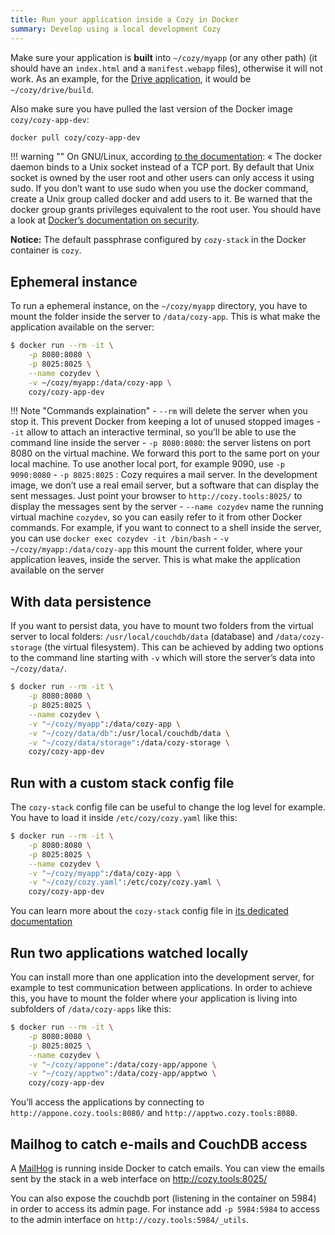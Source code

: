 ```yaml
---
title: Run your application inside a Cozy in Docker
summary: Develop using a local development Cozy
---
```


Make sure your application is **built** into `~/cozy/myapp` (or any other path) (it should have an `index.html` and a `manifest.webapp` files), otherwise it will not work. As an example, for the [Drive application](https://github.com/cozy/cozy-drive/), it would be `~/cozy/drive/build`.

Also make sure you have pulled the last version of the Docker image `cozy/cozy-app-dev`:

```sh
docker pull cozy/cozy-app-dev
```

!!! warning ""
    On GNU/Linux, according [to the documentation](https://docs.docker.com/engine/installation/linux/linux-postinstall/): « The docker daemon binds to a Unix socket instead of a TCP port. By default that Unix socket is owned by the user root and other users can only access it using sudo. If you don’t want to use sudo when you use the docker command, create a Unix group called docker and add users to it. Be warned that the docker group grants privileges equivalent to the root user. You should have a look at [Docker’s documentation on security](https://docs.docker.com/engine/security/security/).

__Notice:__ The default passphrase configured by `cozy-stack` in the Docker container is `cozy`.

## Ephemeral instance

To run a ephemeral instance, on the `~/cozy/myapp` directory, you have to mount the folder inside the server to `/data/cozy-app`. This is what make the application available on the server:

```sh
$ docker run --rm -it \
    -p 8080:8080 \
    -p 8025:8025 \
    --name cozydev \
    -v ~/cozy/myapp:/data/cozy-app \
    cozy/cozy-app-dev
```

!!! Note "Commands explaination"
    - `--rm` will delete the server when you stop it. This prevent Docker from keeping a lot of unused stopped images
    - `-it` allow to attach an interactive terminal, so you’ll be able to use the command line inside the server
    - `-p 8080:8080`: the server listens on port 8080 on the virtual machine. We forward this port to the same port on your local machine. To use another local port, for example 9090, use `-p 9090:8080`
    - `-p 8025:8025` : Cozy requires a mail server. In the development image, we don’t use a real email server, but a software that can display the sent messages. Just point your browser to `http://cozy.tools:8025/` to display the messages sent by the server
    - `--name cozydev` name the running virtual machine `cozydev`, so you can easily refer to it from other Docker commands. For example, if you want to connect to a shell inside the server, you can use `docker exec cozydev -it /bin/bash`
    - `-v ~/cozy/myapp:/data/cozy-app` this mount the current folder, where your application leaves, inside the server. This is what make the application available on the server

## With data persistence

If you want to persist data, you have to mount two folders from the virtual server to local folders: `/usr/local/couchdb/data` (database) and `/data/cozy-storage` (the virtual filesystem). This can be achieved by adding two options to the command line starting with `-v` which will store the server’s data into `~/cozy/data/`.

```sh
$ docker run --rm -it \
    -p 8080:8080 \
    -p 8025:8025 \
    --name cozydev \
    -v "~/cozy/myapp":/data/cozy-app \
    -v "~/cozy/data/db":/usr/local/couchdb/data \
    -v "~/cozy/data/storage":/data/cozy-storage \
    cozy/cozy-app-dev
```

## Run with a custom stack config file

The `cozy-stack` config file can be useful to change the log level for example. You have to load it inside `/etc/cozy/cozy.yaml` like this:

```sh
$ docker run --rm -it \
    -p 8080:8080 \
    -p 8025:8025 \
    --name cozydev \
    -v "~/cozy/myapp":/data/cozy-app \
    -v "~/cozy/cozy.yaml":/etc/cozy/cozy.yaml \
    cozy/cozy-app-dev
```

You can learn more about the `cozy-stack` config file in [its dedicated documentation](/en/cozy-stack/config/)

## Run two applications watched locally

You can install more than one application into the development server, for example to test communication between applications. In order to achieve this, you have to mount the folder where your application is living into subfolders of `/data/cozy-apps` like this:

```sh
$ docker run --rm -it \
    -p 8080:8080 \
    -p 8025:8025 \
    --name cozydev \
    -v "~/cozy/appone":/data/cozy-app/appone \
    -v "~/cozy/apptwo":/data/cozy-app/apptwo \
    cozy/cozy-app-dev
```

You’ll access the applications by connecting to `http://appone.cozy.tools:8080/` and `http://apptwo.cozy.tools:8080`.

## Mailhog to catch e-mails and CouchDB access

A [MailHog](https://github.com/mailhog/MailHog) is running inside Docker to
catch emails. You can view the emails sent by the stack in a web interface on
http://cozy.tools:8025/

You can also expose the couchdb port (listening in the container on 5984) in
order to access its admin page. For instance add `-p 5984:5984` to access to the
admin interface on `http://cozy.tools:5984/_utils`.
